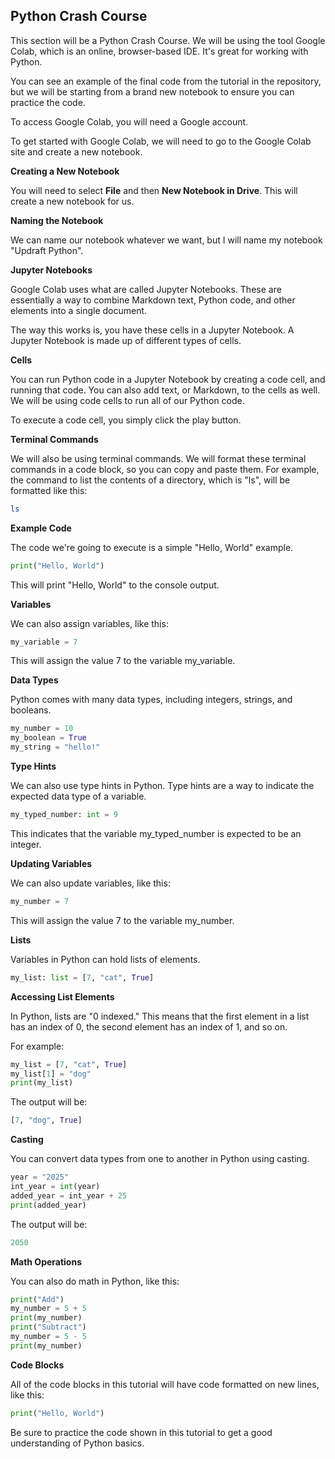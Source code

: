 ## Python Crash Course

This section will be a Python Crash Course. We will be using the tool Google Colab, which is an online, browser-based IDE. It's great for working with Python.

You can see an example of the final code from the tutorial in the repository, but we will be starting from a brand new notebook to ensure you can practice the code.

To access Google Colab, you will need a Google account.

To get started with Google Colab, we will need to go to the Google Colab site and create a new notebook.

**Creating a New Notebook**

You will need to select **File** and then **New Notebook in Drive**. This will create a new notebook for us.

**Naming the Notebook**

We can name our notebook whatever we want, but I will name my notebook "Updraft Python".

**Jupyter Notebooks**

Google Colab uses what are called Jupyter Notebooks. These are essentially a way to combine Markdown text, Python code, and other elements into a single document.

The way this works is, you have these cells in a Jupyter Notebook. A Jupyter Notebook is made up of different types of cells.

**Cells**

You can run Python code in a Jupyter Notebook by creating a code cell, and running that code. You can also add text, or Markdown, to the cells as well. We will be using code cells to run all of our Python code.

To execute a code cell, you simply click the play button.

**Terminal Commands**

We will also be using terminal commands. We will format these terminal commands in a code block, so you can copy and paste them. For example, the command to list the contents of a directory, which is "ls", will be formatted like this:

```bash
ls
```

**Example Code**

The code we're going to execute is a simple "Hello, World" example.

```python
print("Hello, World")
```

This will print "Hello, World" to the console output.

**Variables**

We can also assign variables, like this:

```python
my_variable = 7
```

This will assign the value 7 to the variable my_variable.

**Data Types**

Python comes with many data types, including integers, strings, and booleans.

```python
my_number = 10
my_boolean = True
my_string = "hello!"
```

**Type Hints**

We can also use type hints in Python. Type hints are a way to indicate the expected data type of a variable.

```python
my_typed_number: int = 9
```

This indicates that the variable my_typed_number is expected to be an integer.

**Updating Variables**

We can also update variables, like this:

```python
my_number = 7
```

This will assign the value 7 to the variable my_number.

**Lists**

Variables in Python can hold lists of elements.

```python
my_list: list = [7, "cat", True]
```

**Accessing List Elements**

In Python, lists are "0 indexed." This means that the first element in a list has an index of 0, the second element has an index of 1, and so on.

For example:

```python
my_list = [7, "cat", True]
my_list[1] = "dog"
print(my_list)
```

The output will be:

```python
[7, "dog", True]
```

**Casting**

You can convert data types from one to another in Python using casting.

```python
year = "2025"
int_year = int(year)
added_year = int_year + 25
print(added_year)
```

The output will be:

```python
2050
```

**Math Operations**

You can also do math in Python, like this:

```python
print("Add")
my_number = 5 + 5
print(my_number)
print("Subtract")
my_number = 5 - 5
print(my_number)
```

**Code Blocks**

All of the code blocks in this tutorial will have code formatted on new lines, like this:

```python
print("Hello, World")
```

Be sure to practice the code shown in this tutorial to get a good understanding of Python basics.
